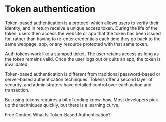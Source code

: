 # Token authentication

Token-based authentication is a protocol which allows users to verify their identity, and in return receive a unique access token. During the life of the token, users then access the website or app that the token has been issued for, rather than having to re-enter credentials each time they go back to the same webpage, app, or any resource protected with that same token.

Auth tokens work like a stamped ticket. The user retains access as long as the token remains valid. Once the user logs out or quits an app, the token is invalidated.

Token-based authentication is different from traditional password-based or server-based authentication techniques. Tokens offer a second layer of security, and administrators have detailed control over each action and transaction.

But using tokens requires a bit of coding know-how. Most developers pick up the techniques quickly, but there is a learning curve.


<ResourceGroupTitle>Free Content</ResourceGroupTitle>
<BadgeLink colorScheme='blue' badgeText='Read' href='https://www.okta.com/identity-101/what-is-token-based-authentication/'>What Is Token-Based Authentication?</BadgeLink>
